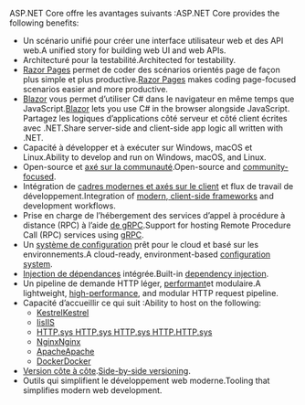 <span data-ttu-id="d1f1e-101">ASP.NET Core offre les avantages suivants :</span><span class="sxs-lookup"><span data-stu-id="d1f1e-101">ASP.NET Core provides the following benefits:</span></span>

* <span data-ttu-id="d1f1e-102">Un scénario unifié pour créer une interface utilisateur web et des API web.</span><span class="sxs-lookup"><span data-stu-id="d1f1e-102">A unified story for building web UI and web APIs.</span></span>
* <span data-ttu-id="d1f1e-103">Architecturé pour la testabilité.</span><span class="sxs-lookup"><span data-stu-id="d1f1e-103">Architected for testability.</span></span>
* <span data-ttu-id="d1f1e-104">[Razor Pages](xref:razor-pages/index) permet de coder des scénarios orientés page de façon plus simple et plus productive.</span><span class="sxs-lookup"><span data-stu-id="d1f1e-104">[Razor Pages](xref:razor-pages/index) makes coding page-focused scenarios easier and more productive.</span></span>
* <span data-ttu-id="d1f1e-105">[Blazor](xref:blazor/index) vous permet d’utiliser C# dans le navigateur en même temps que JavaScript.</span><span class="sxs-lookup"><span data-stu-id="d1f1e-105">[Blazor](xref:blazor/index) lets you use C# in the browser alongside JavaScript.</span></span> <span data-ttu-id="d1f1e-106">Partagez les logiques d’applications côté serveur et côté client écrites avec .NET.</span><span class="sxs-lookup"><span data-stu-id="d1f1e-106">Share server-side and client-side app logic all written with .NET.</span></span>
* <span data-ttu-id="d1f1e-107">Capacité à développer et à exécuter sur Windows, macOS et Linux.</span><span class="sxs-lookup"><span data-stu-id="d1f1e-107">Ability to develop and run on Windows, macOS, and Linux.</span></span>
* <span data-ttu-id="d1f1e-108">Open-source et [axé sur la communauté](https://live.asp.net/).</span><span class="sxs-lookup"><span data-stu-id="d1f1e-108">Open-source and [community-focused](https://live.asp.net/).</span></span>
* <span data-ttu-id="d1f1e-109">Intégration de [cadres modernes et axés sur le client](xref:blazor/index) et flux de travail de développement.</span><span class="sxs-lookup"><span data-stu-id="d1f1e-109">Integration of [modern, client-side frameworks](xref:blazor/index) and development workflows.</span></span>
* <span data-ttu-id="d1f1e-110">Prise en charge de l’hébergement des services d’appel à procédure à distance (RPC) à l’aide [de gRPC](xref:grpc/index).</span><span class="sxs-lookup"><span data-stu-id="d1f1e-110">Support for hosting Remote Procedure Call (RPC) services using [gRPC](xref:grpc/index).</span></span>
* <span data-ttu-id="d1f1e-111">Un [système de configuration](xref:fundamentals/configuration/index) prêt pour le cloud et basé sur les environnements.</span><span class="sxs-lookup"><span data-stu-id="d1f1e-111">A cloud-ready, environment-based [configuration system](xref:fundamentals/configuration/index).</span></span>
* <span data-ttu-id="d1f1e-112">[Injection de dépendances](xref:fundamentals/dependency-injection) intégrée.</span><span class="sxs-lookup"><span data-stu-id="d1f1e-112">Built-in [dependency injection](xref:fundamentals/dependency-injection).</span></span>
* <span data-ttu-id="d1f1e-113">Un pipeline de demande HTTP léger, [performant](https://github.com/aspnet/benchmarks)et modulaire.</span><span class="sxs-lookup"><span data-stu-id="d1f1e-113">A lightweight, [high-performance](https://github.com/aspnet/benchmarks), and modular HTTP request pipeline.</span></span>
* <span data-ttu-id="d1f1e-114">Capacité d’accueillir ce qui suit :</span><span class="sxs-lookup"><span data-stu-id="d1f1e-114">Ability to host on the following:</span></span>
  * [<span data-ttu-id="d1f1e-115">Kestrel</span><span class="sxs-lookup"><span data-stu-id="d1f1e-115">Kestrel</span></span>](xref:fundamentals/servers/kestrel)
  * [<span data-ttu-id="d1f1e-116">Iis</span><span class="sxs-lookup"><span data-stu-id="d1f1e-116">IIS</span></span>](xref:host-and-deploy/iis/index)
  * [<span data-ttu-id="d1f1e-117">HTTP.sys HTTP.sys HTTP.sys HTTP.</span><span class="sxs-lookup"><span data-stu-id="d1f1e-117">HTTP.sys</span></span>](xref:fundamentals/servers/httpsys)
  * [<span data-ttu-id="d1f1e-118">Nginx</span><span class="sxs-lookup"><span data-stu-id="d1f1e-118">Nginx</span></span>](xref:host-and-deploy/linux-nginx)
  * [<span data-ttu-id="d1f1e-119">Apache</span><span class="sxs-lookup"><span data-stu-id="d1f1e-119">Apache</span></span>](xref:host-and-deploy/linux-apache)
  * [<span data-ttu-id="d1f1e-120">Docker</span><span class="sxs-lookup"><span data-stu-id="d1f1e-120">Docker</span></span>](xref:host-and-deploy/docker/index)
* <span data-ttu-id="d1f1e-121">[Version côte à côte](/dotnet/standard/choosing-core-framework-server#a-need-for-side-by-side-of-net-versions-per-application-level).</span><span class="sxs-lookup"><span data-stu-id="d1f1e-121">[Side-by-side versioning](/dotnet/standard/choosing-core-framework-server#a-need-for-side-by-side-of-net-versions-per-application-level).</span></span>
* <span data-ttu-id="d1f1e-122">Outils qui simplifient le développement web moderne.</span><span class="sxs-lookup"><span data-stu-id="d1f1e-122">Tooling that simplifies modern web development.</span></span>
